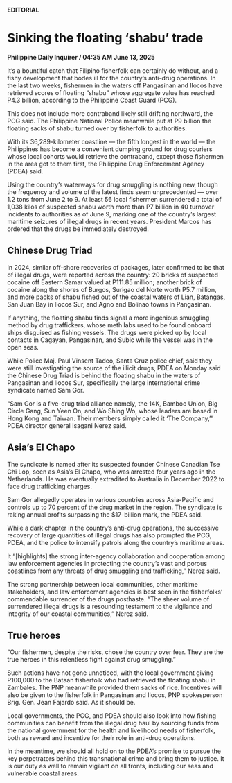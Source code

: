 **EDITORIAL**

# Sinking the floating ‘shabu’ trade

****Philippine Daily Inquirer / 04:35 AM June 13, 2025****

It’s a bountiful catch that Filipino fisherfolk can certainly do without, and a fishy development that bodes ill for the country’s anti-drug operations. In the last two weeks, fishermen in the waters off Pangasinan and Ilocos have retrieved scores of floating “shabu” whose aggregate value has reached P4.3 billion, according to the Philippine Coast Guard (PCG). 

This does not include more contraband likely still drifting northward, the PCG said. The Philippine National Police meanwhile put at P9 billion the floating sacks of shabu turned over by fisherfolk to authorities.

With its 36,289-kilometer coastline — the fifth longest in the world — the Philippines has become a convenient dumping ground for drug couriers whose local cohorts would retrieve the contraband, except those fishermen in the area got to them first, the Philippine Drug Enforcement Agency (PDEA) said.

Using the country’s waterways for drug smuggling is nothing new, though the frequency and volume of the latest finds seem unprecedented — over 1.2 tons from June 2 to 9. At least 56 local fishermen surrendered a total of 1,038 kilos of suspected shabu worth more than P7 billion in 40 turnover incidents to authorities as of June 9, marking one of the country’s largest maritime seizures of illegal drugs in recent years. President Marcos has ordered that the drugs be immediately destroyed.

## Chinese Drug Triad

In 2024, similar off-shore recoveries of packages, later confirmed to be that of illegal drugs, were reported across the country: 20 bricks of suspected cocaine off Eastern Samar valued at P111.85 million; another brick of cocaine along the shores of Burgos, Surigao del Norte worth P5.7 million, and more packs of shabu fished out of the coastal waters of Lian, Batangas, San Juan Bay in Ilocos Sur, and Agno and Bolinao towns in Pangasinan.

If anything, the floating shabu finds signal a more ingenious smuggling method by drug traffickers, whose meth labs used to be found onboard ships disguised as fishing vessels. The drugs were picked up by local contacts in Cagayan, Pangasinan, and Subic while the vessel was in the open seas. 

While Police Maj. Paul Vinsent Tadeo, Santa Cruz police chief, said they were still investigating the source of the illicit drugs, PDEA on Monday said the Chinese Drug Triad is behind the floating shabu in the waters of Pangasinan and Ilocos Sur, specifically the large international crime syndicate named Sam Gor.

“Sam Gor is a five-drug triad alliance namely, the 14K, Bamboo Union, Big Circle Gang, Sun Yeen On, and Wo Shing Wo, whose leaders are based in Hong Kong and Taiwan. Their members simply called it ‘The Company,’” PDEA director general Isagani Nerez said.

## Asia’s El Chapo

The syndicate is named after its suspected founder Chinese Canadian Tse Chi Lop, seen as Asia’s El Chapo, who was arrested four years ago in the Netherlands. He was eventually extradited to Australia in December 2022 to face drug trafficking charges.

Sam Gor allegedly operates in various countries across Asia-Pacific and controls up to 70 percent of the drug market in the region. The syndicate is raking annual profits surpassing the $17-billion mark, the PDEA said.

While a dark chapter in the country’s anti-drug operations, the successive recovery of large quantities of illegal drugs has also prompted the PCG, PDEA, and the police to intensify patrols along the country’s maritime areas. 

It “[highlights] the strong inter-agency collaboration and cooperation among law enforcement agencies in protecting the country’s vast and porous coastlines from any threats of drug smuggling and trafficking,” Nerez said.

The strong partnership between local communities, other maritime stakeholders, and law enforcement agencies is best seen in the fisherfolks’ commendable surrender of the drugs posthaste. “The sheer volume of surrendered illegal drugs is a resounding testament to the vigilance and integrity of our coastal communities,” Nerez said.

## True heroes

“Our fishermen, despite the risks, chose the country over fear. They are the true heroes in this relentless fight against drug smuggling.”

Such actions have not gone unnoticed, with the local government giving P100,000 to the Bataan fisherfolk who had retrieved the floating shabu in Zambales. The PNP meanwhile provided them sacks of rice. Incentives will also be given to the fisherfolk in Pangasinan and Ilocos, PNP spokesperson Brig. Gen. Jean Fajardo said. As it should be.

Local governments, the PCG, and PDEA should also look into how fishing communities can benefit from the illegal drug haul by sourcing funds from the national government for the health and livelihood needs of fisherfolk, both as reward and incentive for their role in anti-drug operations.

In the meantime, we should all hold on to the PDEA’s promise to pursue the key perpetrators behind this transnational crime and bring them to justice. It is our duty as well to remain vigilant on all fronts, including our seas and vulnerable coastal areas.